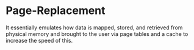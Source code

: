 # Page-Replacement
It essentially emulates how data is  mapped, stored, and retrieved from physical memory and brought to the user via page tables and a cache to increase the speed of this. 
